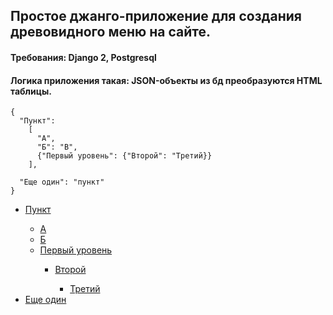 ## Простое джанго-приложение для создания древовидного меню на сайте.
#### Требования: Django 2, Postgresql
#### Логика приложения такая: JSON-объекты из бд преобразуются HTML таблицы.

    {
      "Пункт":
        [
          "А",
          "Б": "В",
          {"Первый уровень": {"Второй": "Третий}}
        ],

      "Еще один": "пункт"
    }

<ul><li><a href="Пункт">Пункт</a></li><ul><li><a href="А">А</a></li><li><a href="Б">Б</a></li><li><a href="Первый уровень">Первый уровень</a></li><ul><li><a href="Второй">Второй</a></li><ul><li><a href="Третий" id="active">Третий</a></li></ul></ul></ul><li><a href="Еще один">Еще один</a></li></ul>
